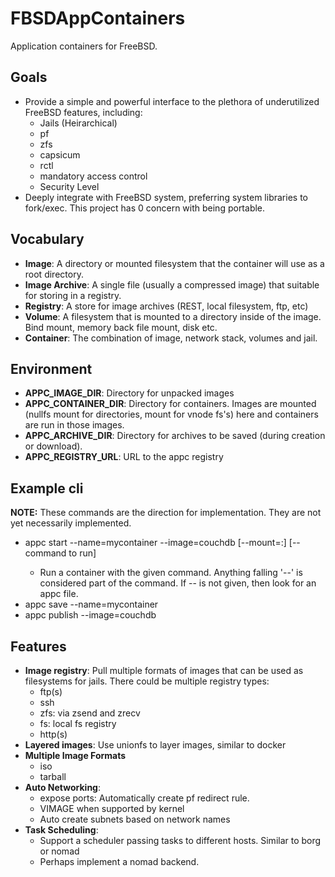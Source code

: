 # FBSDAppContainers
Application containers for FreeBSD.

## Goals
* Provide a simple and powerful interface to the plethora of underutilized FreeBSD features, including:
    * Jails (Heirarchical)
    * pf
    * zfs
    * capsicum
    * rctl
    * mandatory access control
    * Security Level
* Deeply integrate with FreeBSD system, preferring system libraries to fork/exec.  This project has 0 concern with being portable.

## Vocabulary
* **Image**: A directory or mounted filesystem that the container will use as a root directory.
* **Image Archive**: A single file (usually a compressed image) that suitable for storing in a registry.
* **Registry**: A store for image archives (REST, local filesystem, ftp, etc)
* **Volume**: A filesystem that is mounted to a directory inside of the image.  Bind mount, memory back file mount, disk etc.
* **Container**: The combination of image, network stack, volumes and jail.

## Environment

* **APPC_IMAGE_DIR**: Directory for unpacked images
* **APPC_CONTAINER_DIR**: Directory for containers.  Images are mounted (nullfs mount for directories, mount for vnode fs's) here and
  containers are run in those images.
* **APPC_ARCHIVE_DIR**: Directory for archives to be saved (during creation or download).
* **APPC_REGISTRY_URL**: URL to the appc registry

## Example cli

**NOTE:** These commands are the direction for implementation.  They are not yet necessarily implemented.

* appc start --name=mycontainer --image=couchdb [--mount=<some nullfs directory>:<abolute path in container>] [-- command to run]
    * Run a container with the given command.  Anything falling '--' is considered part of the command.  If -- is not given, then look
      for an appc file.
* appc save --name=mycontainer
* appc publish --image=couchdb

## Features

* **Image registry**: Pull multiple formats of images that can be used as filesystems for jails.  There could be multiple registry types:
    * ftp(s)
    * ssh
    * zfs: via zsend and zrecv
    * fs: local fs registry
    * http(s)
* **Layered images**: Use unionfs to layer images, similar to docker
* **Multiple Image Formats**
    * iso
    * tarball
* **Auto Networking**: 
    * expose ports: Automatically create pf redirect rule.
    * VIMAGE when supported by kernel
    * Auto create subnets based on network names
* **Task Scheduling**:
    * Support a scheduler passing tasks to different hosts.  Similar to borg or nomad
    * Perhaps implement a nomad backend.
